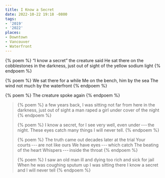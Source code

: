 ```yaml
---
title: I Know a Secret
date: 2022-10-22 19:18 -0800
tags:
- '2019'
- '2022'
places:
- Downtown
- Vancouver
- Waterfront
---
```

{% poem %}
<q>I know a secret</q>
the creature said
He sat there on the cobblestones
in the darkness, just out of sight
of the yellow sodium light
{% endpoem %}

{% poem %}
We sat there for a while
Me on the bench, him by the sea
The wind not much
by the waterfront
{% endpoem %}

{% poem %}
The creature spoke again
{% endpoem %}

> {% poem %}
a few years back,
I was sitting not far from here
in the darkness, just out of sight
a man raped a girl under cover of the night
{% endpoem %}
>
> {% poem %}
I know a secret,
for I see very well,
even under&thinsp;---&thinsp;the night.
These eyes catch many things
I will never tell.
{% endpoem %}
> 
> {% poem %}
The truth came out
decades later at the trial
Your courts&thinsp;---&thinsp;are not like ours
We have eyes&thinsp;---&thinsp;which catch
The beating of the heart
Whispers&thinsp;---&thinsp;inside the throat
{% endpoem %}
> 
> {% poem %}
I saw an old man ill and dying
too rich and sick for jail
When he was coughing sputum up
I was sitting there
I know a secret
and I will never tell
{% endpoem %}
